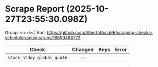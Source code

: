 # Scrape Report (2025-10-27T23:55:30.098Z)

Group: `stocks`  |  Run: https://github.com/AlbertoRoca96/scraping-checks-scheduler/actions/runs/18859468773

| Check | Changed | Keys | Error |
|---|:---:|:--|:--|
| `stock_ntdoy_global_quote` | — |  |  |
